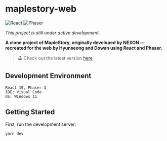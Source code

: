 # maplestory-web

![React](https://img.shields.io/badge/React-61DAFB?style=for-the-badge&logo=react&labelColor=white)
![Phaser](https://img.shields.io/badge/Phaser-E60012?style=for-the-badge&logo=gamedeveloper&labelColor=white)

_This project is still under active development._

**A clone project of MapleStory, originally developed by NEXON — recreated for the web by Hyunseong and Dowan using React and Phaser.**

> 🕹️ Check out the latest version [here](https://maplestory-web.vercel.app/)

## Development Environment
```
React 19, Phaser 3
IDE: Visual Code
OS: Windows 11
```

## Getting Started

First, run the development server:
```bash
yarn dev
```
